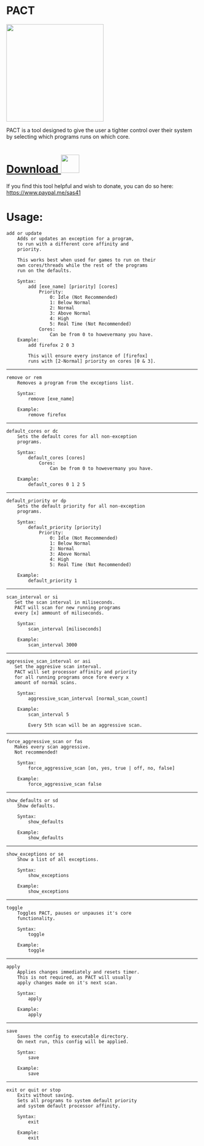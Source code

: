 
# PACT
<img src="https://github.com/sas41/ProcessAffinityControlTool/blob/master/icon/PACT%20Logo.png?raw=true" width="256">

PACT is a tool designed to give the user a tighter control over their system by selecting which programs runs on which core.

# [Download <img src="https://github.com/sas41/ProcessAffinityControlTool/blob/master/icon/PACT%20Logo.png?raw=true" width="48">](https://github.com/sas41/ProcessAffinityControlTool/releases)

If you find this tool helpful and wish to donate, you can do so here: https://www.paypal.me/sas41

# Usage:

    add or update
        Adds or updates an exception for a program,
        to run with a different core affinity and
        priority.
        
        This works best when used for games to run on their
        own cores/threads while the rest of the programs
        run on the defaults.
        
        Syntax:
            add [exe_name] [priority] [cores]
                Priority:
                    0: Idle (Not Recommended)
                    1: Below Normal
                    2: Normal
                    3: Above Normal
                    4: High
                    5: Real Time (Not Recommended)
                Cores:
                    Can be from 0 to howevermany you have.
        Example:
            add firefox 2 0 3
            
            This will ensure every instance of [firefox]
            runs with [2-Normal] priority on cores [0 & 3].
-----------------------------------------------------------
    remove or rem
        Removes a program from the exceptions list.
        
        Syntax:
            remove [exe_name]
            
        Example:
            remove firefox
-----------------------------------------------------------
    default_cores or dc
        Sets the default cores for all non-exception
        programs.
        
        Syntax:
            default_cores [cores]
                Cores:
                    Can be from 0 to howevermany you have.
            
        Example:
            default_cores 0 1 2 5
-----------------------------------------------------------
    default_priority or dp
        Sets the default priority for all non-exception
        programs.
        
        Syntax:
            default_priority [priority]
                Priority:
                    0: Idle (Not Recommended)
                    1: Below Normal
                    2: Normal
                    3: Above Normal
                    4: High
                    5: Real Time (Not Recommended)
            
        Example:
            default_priority 1
-----------------------------------------------------------
    scan_interval or si
       Set the scan interval in miliseconds.
       PACT will scan for new running programs
       every [x] ammount of miliseconds.
        
        Syntax:
            scan_interval [miliseconds]
            
        Example:
            scan_interval 3000
-----------------------------------------------------------
    aggressive_scan_interval or asi
       Set the aggresive scan interval.
       PACT will set processor affinity and priority
       for all running programs once fore every x
       amount of normal scans.
        
        Syntax:
            aggressive_scan_interval [normal_scan_count]
            
        Example:
            scan_interval 5

            Every 5th scan will be an aggressive scan.
-----------------------------------------------------------
    force_aggressive_scan or fas
       Makes every scan aggressive.
       Not recommended!
        
        Syntax:
            force_aggressive_scan [on, yes, true | off, no, false]
            
        Example:
            force_aggressive_scan false
-----------------------------------------------------------
    show_defaults or sd
        Show defaults.
        
        Syntax:
            show_defaults 
            
        Example:
            show_defaults
-----------------------------------------------------------
    show_exceptions or se
        Show a list of all exceptions.
        
        Syntax:
            show_exceptions 
            
        Example:
            show_exceptions
-----------------------------------------------------------
    toggle
        Toggles PACT, pauses or unpauses it's core
        functionality.
        
        Syntax:
            toggle 
            
        Example:
            toggle
-----------------------------------------------------------
    apply
        Applies changes immediately and resets timer.
        This is not required, as PACT will usually
        apply changes made on it's next scan.
        
        Syntax:
            apply 
            
        Example:
            apply
-----------------------------------------------------------
    save
        Saves the config to executable directory.
        On next run, this config will be applied.
        
        Syntax:
            save 
            
        Example:
            save
-----------------------------------------------------------
    exit or quit or stop
        Exits without saving.
        Sets all programs to system default priority
        and system default processor affinity.
        
        Syntax:
            exit 
            
        Example:
            exit
            
